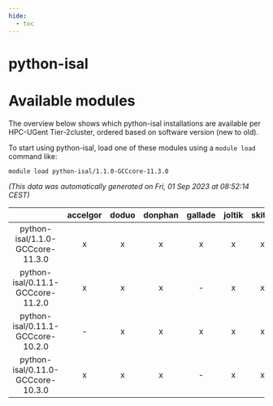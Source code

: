 ```yaml
---
hide:
  - toc
---
```


python-isal
===========

# Available modules


The overview below shows which python-isal installations are available per HPC-UGent Tier-2cluster, ordered based on software version (new to old).

To start using python-isal, load one of these modules using a `module load` command like:

```shell
module load python-isal/1.1.0-GCCcore-11.3.0
```

*(This data was automatically generated on Fri, 01 Sep 2023 at 08:52:14 CEST)*  

| |accelgor|doduo|donphan|gallade|joltik|skitty|swalot|victini|
| :---: | :---: | :---: | :---: | :---: | :---: | :---: | :---: | :---: |
|python-isal/1.1.0-GCCcore-11.3.0|x|x|x|x|x|x|x|x|
|python-isal/0.11.1-GCCcore-11.2.0|x|x|x|-|x|x|x|x|
|python-isal/0.11.1-GCCcore-10.2.0|-|x|x|x|x|x|x|x|
|python-isal/0.11.0-GCCcore-10.3.0|x|x|x|-|x|x|x|x|
